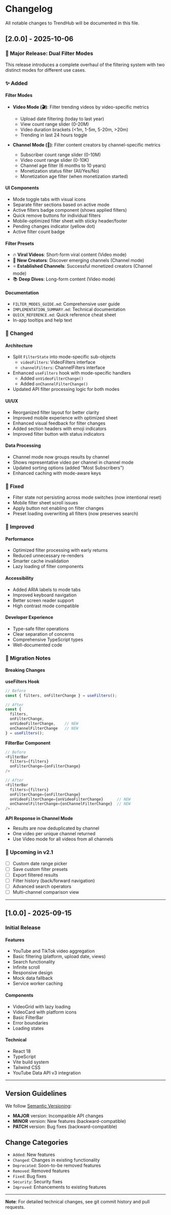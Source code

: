 # Changelog

All notable changes to TrendHub will be documented in this file.

## [2.0.0] - 2025-10-06

### 🎉 Major Release: Dual Filter Modes

This release introduces a complete overhaul of the filtering system with two distinct modes for different use cases.

### ✨ Added

#### Filter Modes
- **Video Mode (🎬)**: Filter trending videos by video-specific metrics
  - Upload date filtering (today to last year)
  - View count range slider (0-20M)
  - Video duration brackets (<1m, 1-5m, 5-20m, >20m)
  - Trending in last 24 hours toggle
  
- **Channel Mode (👤)**: Filter content creators by channel-specific metrics
  - Subscriber count range slider (0-10M)
  - Video count range slider (0-10K)
  - Channel age filter (6 months to 10 years)
  - Monetization status filter (All/Yes/No)
  - Monetization age filter (when monetization started)

#### UI Components
- Mode toggle tabs with visual icons
- Separate filter sections based on active mode
- Active filters badge component (shows applied filters)
- Quick remove buttons for individual filters
- Mobile-optimized filter sheet with sticky header/footer
- Pending changes indicator (yellow dot)
- Active filter count badge

#### Filter Presets
- 🔥 **Viral Videos**: Short-form viral content (Video mode)
- 🌱 **New Creators**: Discover emerging channels (Channel mode)
- ⭐ **Established Channels**: Successful monetized creators (Channel mode)
- 📚 **Deep Dives**: Long-form content (Video mode)

#### Documentation
- `FILTER_MODES_GUIDE.md`: Comprehensive user guide
- `IMPLEMENTATION_SUMMARY.md`: Technical documentation
- `QUICK_REFERENCE.md`: Quick reference cheat sheet
- In-app tooltips and help text

### 🔄 Changed

#### Architecture
- Split `FilterState` into mode-specific sub-objects
  - `videoFilters`: VideoFilters interface
  - `channelFilters`: ChannelFilters interface
- Enhanced `useFilters` hook with mode-specific handlers
  - Added `onVideoFilterChange()`
  - Added `onChannelFilterChange()`
- Updated API filter processing logic for both modes

#### UI/UX
- Reorganized filter layout for better clarity
- Improved mobile experience with optimized sheet
- Enhanced visual feedback for filter changes
- Added section headers with emoji indicators
- Improved filter button with status indicators

#### Data Processing
- Channel mode now groups results by channel
- Shows representative video per channel in channel mode
- Updated sorting options (added "Most Subscribers")
- Enhanced caching with mode-aware keys

### 🐛 Fixed
- Filter state not persisting across mode switches (now intentional reset)
- Mobile filter sheet scroll issues
- Apply button not enabling on filter changes
- Preset loading overwriting all filters (now preserves search)

### 🎨 Improved

#### Performance
- Optimized filter processing with early returns
- Reduced unnecessary re-renders
- Smarter cache invalidation
- Lazy loading of filter components

#### Accessibility
- Added ARIA labels to mode tabs
- Improved keyboard navigation
- Better screen reader support
- High contrast mode compatible

#### Developer Experience
- Type-safe filter operations
- Clear separation of concerns
- Comprehensive TypeScript types
- Well-documented code

### 📝 Migration Notes

#### Breaking Changes
**useFilters Hook**
```typescript
// Before
const { filters, onFilterChange } = useFilters();

// After  
const { 
  filters, 
  onFilterChange,
  onVideoFilterChange,    // NEW
  onChannelFilterChange   // NEW
} = useFilters();
```

**FilterBar Component**
```typescript
// Before
<FilterBar 
  filters={filters}
  onFilterChange={onFilterChange}
/>

// After
<FilterBar 
  filters={filters}
  onFilterChange={onFilterChange}
  onVideoFilterChange={onVideoFilterChange}      // NEW
  onChannelFilterChange={onChannelFilterChange}  // NEW
/>
```

**API Response in Channel Mode**
- Results are now deduplicated by channel
- One video per unique channel returned
- Use Video mode for all videos from all channels

### 🔮 Upcoming in v2.1

- [ ] Custom date range picker
- [ ] Save custom filter presets
- [ ] Export filtered results
- [ ] Filter history (back/forward navigation)
- [ ] Advanced search operators
- [ ] Multi-channel comparison view

---

## [1.0.0] - 2025-09-15

### Initial Release

#### Features
- YouTube and TikTok video aggregation
- Basic filtering (platform, upload date, views)
- Search functionality
- Infinite scroll
- Responsive design
- Mock data fallback
- Service worker caching

#### Components
- VideoGrid with lazy loading
- VideoCard with platform icons
- Basic FilterBar
- Error boundaries
- Loading states

#### Technical
- React 18
- TypeScript
- Vite build system
- Tailwind CSS
- YouTube Data API v3 integration

---

## Version Guidelines

We follow [Semantic Versioning](https://semver.org/):

- **MAJOR** version: Incompatible API changes
- **MINOR** version: New features (backward-compatible)
- **PATCH** version: Bug fixes (backward-compatible)

## Change Categories

- `Added`: New features
- `Changed`: Changes in existing functionality
- `Deprecated`: Soon-to-be removed features
- `Removed`: Removed features
- `Fixed`: Bug fixes
- `Security`: Security fixes
- `Improved`: Enhancements to existing features

---

**Note**: For detailed technical changes, see git commit history and pull requests.